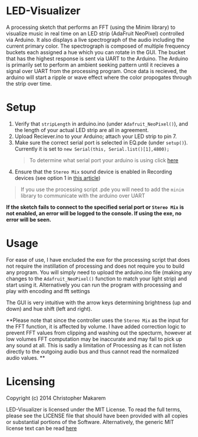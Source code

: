 LED-Visualizer
=====================

A processing sketch that performs an FFT (using the Minim library) to visualize music in real time on an LED strip (AdaFruit NeoPixel) controlled via Arduino.
It also displays a live spectrograph of the audio including the current primary color. The spectrograph is composed of multiple frequency buckets each assigned a hue which you can rotate in the GUI. The bucket that has the highest response is sent via UART to the Arduino. The Arduino is primarily set to perform an ambient seeking pattern until it recieves a signal over UART from the processing program. Once data is recieved, the arduino will start a ripple or wave effect where the color propogates through the strip over time.

Setup
=====================

1. Verify that `stripLength` in arduino.ino (under `Adafruit_NeoPixel()`), and the length of your actual LED strip are all in agreement.
2. Upload Reciever.ino to your Arduino; attach your LED strip to pin 7.
3. Make sure the correct serial port is selected in EQ.pde (under `setup()`). Currently it is set to `new Serial(this, Serial.list()[1],4800);`
    >To determine what serial port your arduino is using click [here](https://www.startech.com/faq/change-com-port-number-windows)
4. Ensure that the `Stereo Mix` sound device is enabled in Recording devices (see option 1 in [this article](https://www.howtogeek.com/217348/how-to-record-the-sound-coming-from-your-pc-even-without-stereo-mix/))

> If you use the processing script .pde you will need to add the `minim` library to communicate with the arduino over UART

**If the sketch fails to connect to the specified serial port or `Stereo Mix` is not enabled, an error will be logged to the console. If using the exe, no error will be seen.**

Usage
=====================

For ease of use, I have encluded the exe for the processing script that does not require the instillation of processing and does not require you to build any program. You will simply need to upload the arduino.ino file (making any changes to the `Adafruit_NeoPixel()` function to match your light strip) and start using it. Alternatively you can run the program with processing and play with encoding and fft settings

The GUI is very intuitive with the arrow keys determining brightness (up and down) and hue shift (left and right). 

**Please note that since the controller uses the `Stereo Mix` as the input for the FFT function, it is affected by volume. I have added correction logic to prevent FFT values from clipping and washing out the specturm, however at low volumes FFT computation may be inaccurate and may fail to pick up any sound at all. This is sadly a limitation of Processing as it can not listen directly to the outgoing audio bus and thus cannot read the normalized audio values. **


# Licensing
Copyright (c) 2014 Christopher Makarem

LED-Visualizer is licensed under the MIT License.  To read the full terms, please see the LICENSE file that should have been provided with all copies or substantial portions of the Software. Alternatively, the generic MIT license text can be read [here](http://opensource.org/licenses/MIT)
